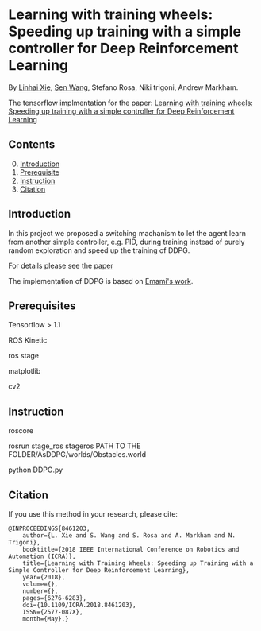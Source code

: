 # Learning with training wheels: Speeding up training with a simple controller for Deep Reinforcement Learning

By [Linhai Xie](https://www.cs.ox.ac.uk/people/linhai.xie/), [Sen Wang](http://senwang.weebly.com/), Stefano Rosa,  Niki trigoni, Andrew Markham.

The tensorflow implmentation for the paper: [Learning with training wheels: Speeding up training with a simple controller for Deep Reinforcement Learning](http://www.cs.ox.ac.uk/files/9953/Learning%20with%20Training%20Wheels.pdf)

## Contents
0. [Introduction](#Introduction)
0. [Prerequisite](#Prerequisite)
0. [Instruction](#instruction)
0. [Citation](#citation)

## Introduction

In this project we proposed a switching machanism to let the agent learn from another simple controller, e.g. PID, during training instead of purely random exploration and speed up the training of DDPG.

For details please see the [paper](https://www.cs.ox.ac.uk/files/9953/Learning%20with%20Training%20Wheels.pdf)


The implementation of DDPG is based on [Emami's work](https://pemami4911.github.io/blog/2016/08/21/ddpg-rl.html).


## Prerequisites

Tensorflow > 1.1

ROS Kinetic

ros stage

matplotlib

cv2

## Instruction

roscore

rosrun stage_ros stageros PATH TO THE FOLDER/AsDDPG/worlds/Obstacles.world

python DDPG.py

## Citation

If you use this method in your research, please cite:

	@INPROCEEDINGS{8461203, 
		author={L. Xie and S. Wang and S. Rosa and A. Markham and N. Trigoni}, 
		booktitle={2018 IEEE International Conference on Robotics and Automation (ICRA)}, 
		title={Learning with Training Wheels: Speeding up Training with a Simple Controller for Deep Reinforcement Learning}, 
		year={2018}, 
		volume={}, 
		number={}, 
		pages={6276-6283}, 
		doi={10.1109/ICRA.2018.8461203}, 
		ISSN={2577-087X}, 
		month={May},}



